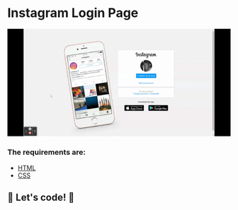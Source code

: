 # Instagram Login Page

![gif](./.github/Instagram.gif)

### The requirements are:

- [HTML](https://www.w3schools.com/html/)
- [CSS](https://developer.mozilla.org/pt-BR/docs/Web/CSS)

## 🚀 Let's code! 🚀
